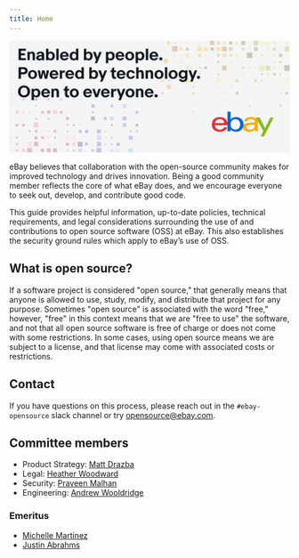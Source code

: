 ```yaml
---
title: Home
---
```


![Enabled by people. Powered by technology. Open to everyone.](images/ebay-oss-banner.png)

eBay believes that collaboration with the open-source community makes for improved technology and drives innovation. Being a good community member reflects the core of what eBay does, and we encourage everyone to seek out, develop, and contribute good code.

This guide provides helpful information, up-to-date policies, technical requirements, and legal considerations surrounding the use of and contributions to open source software (OSS) at eBay. This also establishes the security ground rules which apply to eBay’s use of OSS.

## What is open source?
If a software project is considered "open source," that generally means that anyone is allowed to use, study, modify, and distribute that project for any purpose. Sometimes "open source" is associated with the word "free," however, "free" in this context means that we are "free to use" the software, and not that all open source software is free of charge or does not come with some restrictions. In some cases, using open source means we are subject to a license, and that license may come with associated costs or restrictions.

## Contact
If you have questions on this process, please reach out in the `#ebay-opensource` slack channel or try [opensource@ebay.com](mailto:opensource@ebay.com).

## Committee members

- Product Strategy: [Matt Drazba](https://www.linkedin.com/in/mattdrazba/)
- Legal: [Heather Woodward](https://www.linkedin.com/in/heather-woodward-78966093)
- Security: [Praveen Malhan](https://www.linkedin.com/in/praveenmalhan/)
- Engineering: [Andrew Wooldridge](https://www.linkedin.com/in/andrewwooldridge/)

### Emeritus
-  [Michelle Martinez](https://www.linkedin.com/in/michelle-martinez-a002904/)
-  [Justin Abrahms](https://www.linkedin.com/in/justinabrahms)
